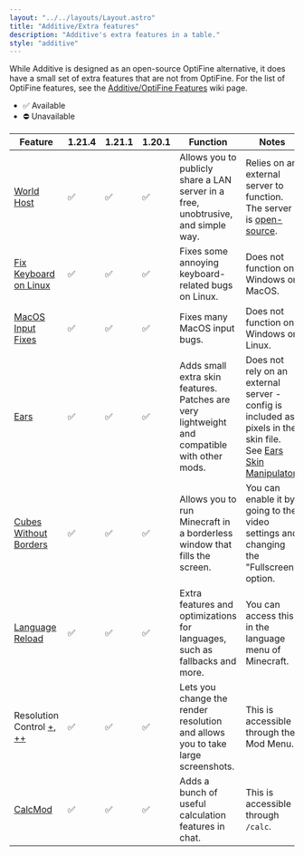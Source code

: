 ```yaml
---
layout: "../../layouts/Layout.astro"
title: "Additive/Extra features"
description: "Additive's extra features in a table."
style: "additive"
---
```


While Additive is designed as an open-source OptiFine alternative, it does have a small set of extra features that are not from OptiFine. For the list of OptiFine features, see the [Additive/OptiFine Features](/additive/optifine-features) wiki page.

- ✅ Available
- ⛔ Unavailable

| Feature | 1.21.4 | 1.21.1 | 1.20.1 | Function | Notes |
|---|---|---|---|---|---|
| [World Host](https://modrinth.com/mod/world-host) | ✅ | ✅ | ✅ | Allows you to publicly share a LAN server in a free, unobtrusive, and simple way. | Relies on an external server to function. The server is [open-source](https://github.com/Gaming32/world-host-server-kotlin). |
| [Fix Keyboard on Linux](https://modrinth.com/mod/fix-keyboard-on-linux) | ✅ | ✅ | ✅ | Fixes some annoying keyboard-related bugs on Linux. | Does not function on Windows or MacOS. |
| [MacOS Input Fixes](https://modrinth.com/mod/macos-input-fixes) | ✅ | ✅ | ✅ | Fixes many MacOS input bugs. | Does not function on Windows or Linux. |
| [Ears](https://modrinth.com/mod/ears) | ✅ | ✅ | ✅ | Adds small extra skin features. Patches are very lightweight and compatible with other mods. | Does not rely on an external server - config is included as pixels in the skin file. See [Ears Skin Manipulator](https://ears.unascribed.com/manipulator). |
| [Cubes Without Borders](https://modrinth.com/mod/cubes-without-borders) | ✅ | ✅ | ✅ | Allows you to run Minecraft in a borderless window that fills the screen. | You can enable it by going to the video settings and changing the "Fullscreen" option. |
| [Language Reload](https://modrinth.com/mod/loqui) | ✅ | ✅ | ✅ | Extra features and optimizations for languages, such as fallbacks and more. | You can access this in the language menu of Minecraft. |
| Resolution Control [+](https://modrinth.com/mod/resolution-control-plus), [++](https://modrinth.com/mod/resolution-control-plus-plus) | ✅ | ✅ | ✅ | Lets you change the render resolution and allows you to take large screenshots. | This is accessible through the Mod Menu. |
| [CalcMod](https://modrinth.com/mod/calcmod) | ✅ | ✅ | ✅ | Adds a bunch of useful calculation features in chat. | This is accessible through `/calc`. |
